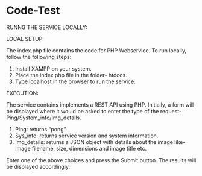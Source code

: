 # Code-Test

RUNNG THE SERVICE LOCALLY:

LOCAL SETUP:

The index.php file contains the code for PHP Webservice.
To run locally, follow the following steps:
1) Install XAMPP on your system.
2) Place the index.php file in the folder- htdocs.
3) Type localhost in the browser to run the service.

EXECUTION:

The service contains implements a REST API using PHP.
Initially, a form will be displayed where it would be asked to enter the type of the request- Ping/System_info/Img_details.

1) Ping: returns “pong”.
2) Sys_info: returns service version and system information.
3) Img_details: returns a JSON object with details about the image like- image filename, size, dimensions and image title etc.

Enter one of the above choices and press the Submit button. The results will be displayed accordingly. 
